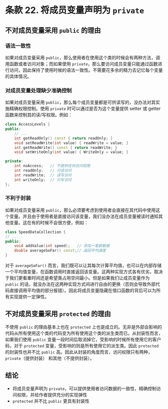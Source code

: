 # 条款 22. 将成员变量声明为 `private`

## 不对成员变量采用 `public` 的理由

### 语法一致性

如果对成员变量采用 `public`，那么使用者在使用这个类的时候会有两种方法，调用函数或者访问对象；而如果使用 `private`，那么要访问成员变量只能通过函数进行访问，因此保持了使用时候的语法一致性。不需要花多余的精力去记忆每个变量的具体情况。

### 对成员变量处理缺少准确控制

如果对成员变量采用 `public`，那么每个成员变量都是可供读写的，没办法对其实施精确权限控制。使用 `private` 时可以通过是否为这个变量提供 setter 或 getter 函数来控制其的读/写权限。例如：

```C++
class AccessLevels {
public:
    // ...
    int getReadOnly() const { return readOnly; }
    void setReadWrite(int value) { readWrite = value; }
    int getReadWrite() const { return readWrite; }
    void setWriteOnly(int value) { WriteOnly = value; }

private:
    int noAccess;   // 不提供任何访问权限
    int readOnly;   // 只读访问
    int readWrite;  // 读写访问
    int writeOnly;  // 只写访问
};
```

### 不利于封装

如果对成员变量采用 `public`，那么必须要考虑到使用者会直接在其代码中使用这个变量。并且由于使用者是直接访问该变量，我们没办法在成员变量被读时通知其他变量。这在有的时候不会很方便，例如：

```C++
class SpeedDataCollection {
// ...
public:
    void addValue(int speed);   // 添加一笔新数据
    double averageSoFar() const;// 返回平均速度
}
```

对于 `averageSoFar()` 而言，我们既可以让其每次计算平均值，也可以在内部存储一个平均值变量，在函数调用时直接返回该变量。这两种实现方式各有优劣，取决于我们更看重时间还是希望类占用空间最小。但是如果我们让成员变量作为 `public` 的话，就没办法在这两种实现方式间进行自由的更换（否则会导致外部代码直接调用平均值的部分报错）。因此将成员变量隐藏在借口函数的背后可以为所有实现提供一定弹性。

## 不对成员变量采用 `protected` 的理由

不使用 `public` 的理由基本上也在 `protected` 上也是成立的。无非是外部会影响的代码从所有使用这个类的代码变为所有使用这个类的派生类而已。从封装性而言，如果我们使用 `public` 变量一段时间后取消掉它，受影响的时候所有使用它的客户码，对于 `protected` 变量，受影响的则是所有使用它的派生类。因此 `protected` 的封装性也并不比 `public` 高。因此从封装的角度而言，访问权限只有两种，`private`（提供封装） 和其他（不提供封装）。

## 结论

* 将成员变量声明为 `private`，可以提供使用者访问数据的一致性，精确控制访问权限，并给作者提供充分的实现弹性
* `protected` 并不比 `public` 更具有封装性
